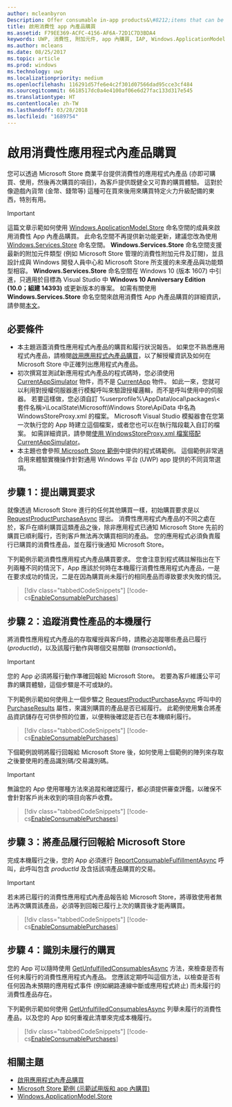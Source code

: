 ```yaml
---
author: mcleanbyron
Description: Offer consumable in-app products&\#8212;items that can be purchased, used, and purchased again&\#8212;through the Store commerce platform to provide your customers with a purchase experience that is both robust and reliable.
title: 啟用消費性 app 內產品購買
ms.assetid: F79EE369-ACFC-4156-AF6A-72D1C7D3BDA4
keywords: UWP, 消費性, 附加元件, app 內購買, IAP, Windows.ApplicationModel.Store
ms.author: mcleans
ms.date: 08/25/2017
ms.topic: article
ms.prod: windows
ms.technology: uwp
ms.localizationpriority: medium
ms.openlocfilehash: 116291d57fe6e4c2f301d07566dad95cce3cf484
ms.sourcegitcommit: 6618517dc0a4e4100af06e6d27fac133d317e545
ms.translationtype: HT
ms.contentlocale: zh-TW
ms.lasthandoff: 03/28/2018
ms.locfileid: "1689754"
---
```

# <a name="enable-consumable-in-app-product-purchases"></a>啟用消費性應用程式內產品購買

您可以透過 Microsoft Store 商業平台提供消費性的應用程式內產品 (亦即可購買、使用，然後再次購買的項目)，為客戶提供既健全又可靠的購買體驗。 這對於像遊戲內貨幣 (金幣、錢幣等) 這種可在買來後用來購買特定火力升級配備的東西，特別有用。

> [!IMPORTANT]
> 這篇文章示範如何使用 [Windows.ApplicationModel.Store](https://msdn.microsoft.com/library/windows/apps/windows.applicationmodel.store.aspx) 命名空間的成員來啟用消費性 App 內產品購買。 此命名空間不再提供新功能更新，建議您改為使用 [Windows.Services.Store](https://msdn.microsoft.com/library/windows/apps/windows.services.store.aspx) 命名空間。 **Windows.Services.Store** 命名空間支援最新的附加元件類型 (例如 Microsoft Store 管理的消費性附加元件及訂閱)，並且設計成與 Windows 開發人員中心和 Microsoft Store 所支援的未來產品與功能類型相容。 **Windows.Services.Store** 命名空間在 Windows 10 (版本 1607) 中引進，只適用於目標為 Visual Studio 中 **Windows 10 Anniversary Edition (10.0；組建 14393)** 或更新版本的專案。 如需有關使用 **Windows.Services.Store** 命名空間來啟用消費性 App 內產品購買的詳細資訊，請參閱[本文](enable-consumable-add-on-purchases.md)。

## <a name="prerequisites"></a>必要條件

-   本主題涵蓋消費性應用程式內產品的購買和履行狀況報告。 如果您不熟悉應用程式內產品，請檢閱[啟用應用程式內產品購買](enable-in-app-product-purchases.md)，以了解授權資訊及如何在 Microsoft Store 中正確列出應用程式內產品。
-   初次撰寫並測試新應用程式內產品的程式碼時，您必須使用 [CurrentAppSimulator](https://docs.microsoft.com/uwp/api/Windows.ApplicationModel.Store.CurrentAppSimulator) 物件，而不是 [CurrentApp](https://docs.microsoft.com/uwp/api/Windows.ApplicationModel.Store.CurrentApp) 物件。 如此一來，您就可以利用對授權伺服器進行模擬呼叫來驗證授權邏輯，而不是呼叫使用中的伺服器。 若要這樣做，您必須自訂 %userprofile%\\AppData\\local\\packages\\&lt;套件名稱&gt;\\LocalState\\Microsoft\\Windows Store\\ApiData 中名為 WindowsStoreProxy.xml 的檔案。 Microsoft Visual Studio 模擬器會在您第一次執行您的 App 時建立這個檔案，或者您也可以在執行階段載入自訂的檔案。 如需詳細資訊，請參閱[使用 WindowsStoreProxy.xml 檔案搭配 CurrentAppSimulator](in-app-purchases-and-trials-using-the-windows-applicationmodel-store-namespace.md#proxy)。
-   本主題也會參照[ Microsoft Store 範例](https://github.com/Microsoft/Windows-universal-samples/tree/win10-1507/Samples/Store)中提供的程式碼範例。 這個範例非常適合用來體驗實機操作針對通用 Windows 平台 (UWP) app 提供的不同貨幣選項。

## <a name="step-1-making-the-purchase-request"></a>步驟 1：提出購買要求

就像透過 Microsoft Store 進行的任何其他購買一樣，初始購買要求是以 [RequestProductPurchaseAsync](https://docs.microsoft.com/uwp/api/windows.applicationmodel.store.currentapp.requestproductpurchaseasync) 提出。 消費性應用程式內產品的不同之處在於，客戶在順利購買這類產品之後，除非應用程式已通知 Microsoft Store 先前的購買已順利履行，否則客戶無法再次購買相同的產品。 您的應用程式必須負責履行已購買的消費性產品，並在履行後通知 Microsoft Store。

下列範例示範消費性應用程式內產品購買要求。 您會注意到程式碼註解指出在下列兩種不同的情況下，App 應該於何時在本機履行消費性應用程式內產品，一是在要求成功的情況，二是在因為購買尚未履行的相同產品而導致要求失敗的情況。

> [!div class="tabbedCodeSnippets"]
[!code-cs[EnableConsumablePurchases](./code/InAppPurchasesAndLicenses/cs/EnableConsumablePurchases.cs#MakePurchaseRequest)]

## <a name="step-2-tracking-local-fulfillment-of-the-consumable"></a>步驟 2：追蹤消費性產品的本機履行

將消費性應用程式內產品的存取權授與客戶時，請務必追蹤哪些產品已履行 (*productId*)，以及該履行動作與哪個交易關聯 (*transactionId*)。

> [!IMPORTANT]
> 您的 App 必須將履行動作準確回報給 Microsoft Store。 若要為客戶維護公平可靠的購買體驗，這個步驟是不可或缺的。

下列範例示範如何使用上一個步驟之 [RequestProductPurchaseAsync](https://docs.microsoft.com/uwp/api/windows.applicationmodel.store.currentapp.requestproductpurchaseasync) 呼叫中的 [PurchaseResults](https://msdn.microsoft.com/library/windows/apps/dn263392) 屬性，來識別購買的產品是否已經履行。 此範例使用集合將產品資訊儲存在可供參照的位置，以便稍後確認是否已在本機順利履行。

> [!div class="tabbedCodeSnippets"]
[!code-cs[EnableConsumablePurchases](./code/InAppPurchasesAndLicenses/cs/EnableConsumablePurchases.cs#GrantFeatureLocally)]

下個範例說明將履行回報給 Microsoft Store 後，如何使用上個範例的陣列來存取之後要使用的產品識別碼/交易識別碼。

> [!IMPORTANT]
> 無論您的 App 使用哪種方法來追蹤和確認履行，都必須提供審查評鑑，以確保不會針對客戶尚未收到的項目向客戶收費。

> [!div class="tabbedCodeSnippets"]
[!code-cs[EnableConsumablePurchases](./code/InAppPurchasesAndLicenses/cs/EnableConsumablePurchases.cs#IsLocallyFulfilled)]

## <a name="step-3-reporting-product-fulfillment-to-the-store"></a>步驟 3：將產品履行回報給 Microsoft Store 

完成本機履行之後，您的 App 必須進行 [ReportConsumableFulfillmentAsync](https://docs.microsoft.com/uwp/api/windows.applicationmodel.store.currentapp.reportconsumablefulfillmentasync) 呼叫，此呼叫包含 *productId* 及含括該項產品購買的交易。

> [!IMPORTANT]
> 若未將已履行的消費性應用程式內產品報告給 Microsoft Store，將導致使用者無法再次購買該產品，必須等到回報已履行上次的購買後才能再購買。

> [!div class="tabbedCodeSnippets"]
[!code-cs[EnableConsumablePurchases](./code/InAppPurchasesAndLicenses/cs/EnableConsumablePurchases.cs#ReportFulfillment)]

## <a name="step-4-identifying-unfulfilled-purchases"></a>步驟 4：識別未履行的購買

您的 App 可以隨時使用 [GetUnfulfilledConsumablesAsync](https://docs.microsoft.com/uwp/api/windows.applicationmodel.store.currentapp.getunfulfilledconsumablesasync) 方法，來檢查是否有任何未履行的消費性應用程式內產品。 您應該定期呼叫這個方法，以檢查是否有任何因為未預期的應用程式事件 (例如網路連線中斷或應用程式終止) 而未履行的消費性產品存在。

下列範例示範如何使用 [GetUnfulfilledConsumablesAsync](https://docs.microsoft.com/uwp/api/windows.applicationmodel.store.currentapp.getunfulfilledconsumablesasync) 列舉未履行的消費性產品，以及您的 App 如何重複此清單來完成本機履行。

> [!div class="tabbedCodeSnippets"]
[!code-cs[EnableConsumablePurchases](./code/InAppPurchasesAndLicenses/cs/EnableConsumablePurchases.cs#GetUnfulfilledConsumables)]

## <a name="related-topics"></a>相關主題

* [啟用應用程式內產品購買](enable-in-app-product-purchases.md)
* [Microsoft Store 範例 (示範試用版和 app 內購買)](https://github.com/Microsoft/Windows-universal-samples/tree/win10-1507/Samples/Store)
* [Windows.ApplicationModel.Store](https://msdn.microsoft.com/library/windows/apps/br225197)
 

 

